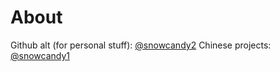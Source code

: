 # About

Github alt (for personal stuff): <a href="//github.com/snowcandy2">@snowcandy2</a>
Chinese projects: <a href="//github.com/snowcandy1">@snowcandy1</a>

<!---
- 👋 Hi, I’m @snowcandy2
- 👀 I’m interested in ...
- 🌱 I’m currently learning ...
- 💞️ I’m looking to collaborate on ...
- 📫 How to reach me ...


snowcandy2/snowcandy2 is a ✨ special ✨ repository because its `README.md` (this file) appears on your GitHub profile.
You can click the Preview link to take a look at your changes.
--->
